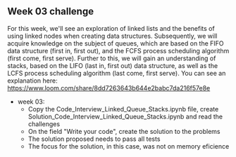 ## Week 03 challenge

For this week, we'll see an exploration of linked lists and the benefits of using linked nodes when creating data structures. Subsequently, we will acquire knowledge on the subject of queues, which are based on the FIFO data structure (first in, first out), and the FCFS process scheduling algorithm (first come, first serve). Further to this, we will gain an understanding of stacks, based on the LIFO (last in, first out) data structure, as well as the LCFS process scheduling algorithm (last come, first serve). You can see an explanation here: https://www.loom.com/share/8dd7263643b644e2babc7da216f57e8e
- week 03:
  - Copy the Code_Interview_Linked_Queue_Stacks.ipynb file, create Solution_Code_Interview_Linked_Queue_Stacks.ipynb and read the challenges
  - On the field "Write your code", create the solution to the problems
  - The solution proposed needs to pass all tests
  - The focus for the solution, in this case, was not on memory eficience

